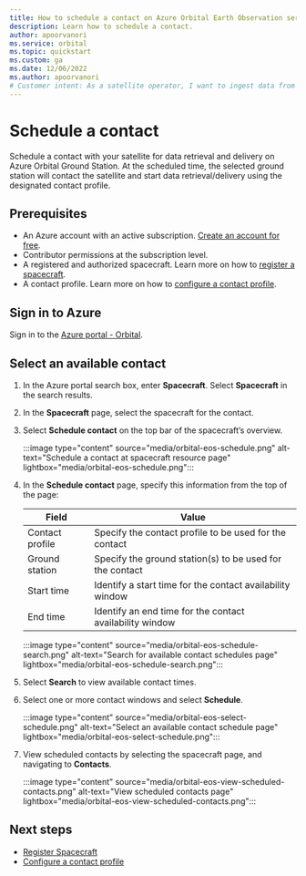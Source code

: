 ```yaml
---
title: How to schedule a contact on Azure Orbital Earth Observation service
description: Learn how to schedule a contact.
author: apoorvanori
ms.service: orbital
ms.topic: quickstart
ms.custom: ga
ms.date: 12/06/2022
ms.author: apoorvanori
# Customer intent: As a satellite operator, I want to ingest data from my satellite into Azure.
---
```


# Schedule a contact

Schedule a contact with your satellite for data retrieval and delivery on Azure Orbital Ground Station. At the scheduled time, the selected ground station will contact the satellite and start data retrieval/delivery using the designated contact profile.

## Prerequisites

- An Azure account with an active subscription. [Create an account for free](https://azure.microsoft.com/free/?WT.mc_id=A261C142F).
- Contributor permissions at the subscription level.
- A registered and authorized spacecraft. Learn more on how to [register a spacecraft](register-spacecraft.md).
- A contact profile. Learn more on how to [configure a contact profile](contact-profile.md).

## Sign in to Azure

Sign in to the [Azure portal - Orbital](https://aka.ms/orbital/portal).

## Select an available contact

1. In the Azure portal search box, enter **Spacecraft**. Select **Spacecraft** in the search results.
2. In the **Spacecraft** page, select the spacecraft for the contact.
3. Select **Schedule contact** on the top bar of the spacecraft’s overview.
 
   :::image type="content" source="media/orbital-eos-schedule.png" alt-text="Schedule a contact at spacecraft resource page" lightbox="media/orbital-eos-schedule.png":::

4. In the **Schedule contact** page, specify this information from the top of the page:

   | **Field** | **Value** |
   | --- | --- |
   | Contact profile | Specify the contact profile to be used for the contact |
   | Ground station | Specify the ground station(s) to be used for the contact |
   | Start time | Identify a start time for the contact availability window |
   | End time | Identify an end time for the contact availability window |

    :::image type="content" source="media/orbital-eos-schedule-search.png" alt-text="Search for available contact schedules page" lightbox="media/orbital-eos-schedule-search.png":::

5. Select **Search** to view available contact times.
6. Select one or more contact windows and select **Schedule**.

   :::image type="content" source="media/orbital-eos-select-schedule.png" alt-text="Select an available contact schedule page" lightbox="media/orbital-eos-select-schedule.png":::

7. View scheduled contacts by selecting the spacecraft page, and navigating to **Contacts**.

   :::image type="content" source="media/orbital-eos-view-scheduled-contacts.png" alt-text="View scheduled contacts page" lightbox="media/orbital-eos-view-scheduled-contacts.png":::

## Next steps

- [Register Spacecraft](register-spacecraft.md)
- [Configure a contact profile](contact-profile.md)
